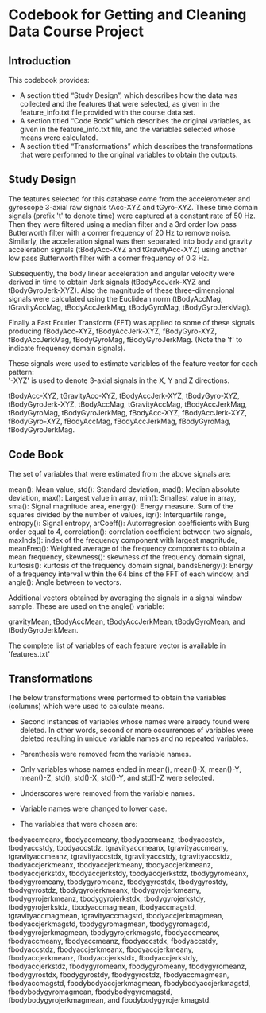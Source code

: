 Codebook for Getting and Cleaning Data Course Project
=====================================================

## Introduction
This codebook provides:
* A section titled “Study Design”, which describes how the data was collected and the features that were selected, as given in the feature_info.txt file provided with the course data set.
* A section titled “Code Book” which describes the original variables, as given in the feature_info.txt file, and the variables selected whose means were calculated.
* A section titled “Transformations” which describes the transformations that were performed to the original variables to obtain the outputs.

## Study Design
The features selected for this database come from the accelerometer and gyroscope 3-axial raw signals tAcc-XYZ and tGyro-XYZ. These time domain signals (prefix 't' to denote time) were captured at a constant rate of 50 Hz. Then they were filtered using a median filter and a 3rd order low pass Butterworth filter with a corner frequency of 20 Hz to remove noise. Similarly, the acceleration signal was then separated into body and gravity acceleration signals (tBodyAcc-XYZ and tGravityAcc-XYZ) using another low pass Butterworth filter with a corner frequency of 0.3 Hz. 

Subsequently, the body linear acceleration and angular velocity were derived in time to obtain Jerk signals (tBodyAccJerk-XYZ and tBodyGyroJerk-XYZ). Also the magnitude of these three-dimensional signals were calculated using the Euclidean norm (tBodyAccMag, tGravityAccMag, tBodyAccJerkMag, tBodyGyroMag, tBodyGyroJerkMag). 

Finally a Fast Fourier Transform (FFT) was applied to some of these signals producing fBodyAcc-XYZ, fBodyAccJerk-XYZ, fBodyGyro-XYZ, fBodyAccJerkMag, fBodyGyroMag, fBodyGyroJerkMag. (Note the 'f' to indicate frequency domain signals). 

These signals were used to estimate variables of the feature vector for each pattern:  
'-XYZ' is used to denote 3-axial signals in the X, Y and Z directions.

tBodyAcc-XYZ, 
tGravityAcc-XYZ, 
tBodyAccJerk-XYZ, 
tBodyGyro-XYZ, 
tBodyGyroJerk-XYZ, 
tBodyAccMag, 
tGravityAccMag, 
tBodyAccJerkMag, 
tBodyGyroMag, 
tBodyGyroJerkMag, 
fBodyAcc-XYZ, 
fBodyAccJerk-XYZ, 
fBodyGyro-XYZ, 
fBodyAccMag, 
fBodyAccJerkMag, 
fBodyGyroMag, 
fBodyGyroJerkMag.


## Code Book
The set of variables that were estimated from the above signals are: 

mean(): Mean value, 
std(): Standard deviation, 
mad(): Median absolute deviation, 
max(): Largest value in array, 
min(): Smallest value in array, 
sma(): Signal magnitude area, 
energy(): Energy measure. Sum of the squares divided by the number of values, 
iqr(): Interquartile range, 
entropy(): Signal entropy, 
arCoeff(): Autorregresion coefficients with Burg order equal to 4, 
correlation(): correlation coefficient between two signals, 
maxInds(): index of the frequency component with largest magnitude, 
meanFreq(): Weighted average of the frequency components to obtain a mean frequency, 
skewness(): skewness of the frequency domain signal, 
kurtosis(): kurtosis of the frequency domain signal, 
bandsEnergy(): Energy of a frequency interval within the 64 bins of the FFT of each window, 
and angle(): Angle between to vectors.

Additional vectors obtained by averaging the signals in a signal window sample. These are used on the angle() variable:

gravityMean, 
tBodyAccMean, 
tBodyAccJerkMean, 
tBodyGyroMean, and
tBodyGyroJerkMean.

The complete list of variables of each feature vector is available in 'features.txt'


## Transformations
The below transformations were performed to obtain the variables (columns) which were used to calculate means.
* Second instances of variables whose names were already found were deleted.  In other words, second or more occurrences of variables were deleted resulting in unique variable names and no repeated variables.
* Parenthesis were removed from the variable names.
* Only variables whose names ended in mean(), mean()-X, mean()-Y, mean()-Z, std(), std()-X, std()-Y, and std()-Z were selected.
* Underscores were removed from the variable names.
* Variable names were changed to lower case.

* The variables that were chosen are:

tbodyaccmeanx, tbodyaccmeany, tbodyaccmeanz, tbodyaccstdx, tbodyaccstdy, tbodyaccstdz, tgravityaccmeanx, tgravityaccmeany, tgravityaccmeanz, tgravityaccstdx, tgravityaccstdy, tgravityaccstdz, tbodyaccjerkmeanx, tbodyaccjerkmeany, tbodyaccjerkmeanz, tbodyaccjerkstdx, tbodyaccjerkstdy, tbodyaccjerkstdz, tbodygyromeanx, tbodygyromeany, tbodygyromeanz, tbodygyrostdx, tbodygyrostdy, tbodygyrostdz, tbodygyrojerkmeanx, tbodygyrojerkmeany, tbodygyrojerkmeanz, tbodygyrojerkstdx, tbodygyrojerkstdy, tbodygyrojerkstdz, tbodyaccmagmean, tbodyaccmagstd, tgravityaccmagmean, tgravityaccmagstd, tbodyaccjerkmagmean, tbodyaccjerkmagstd, tbodygyromagmean, tbodygyromagstd, tbodygyrojerkmagmean, tbodygyrojerkmagstd, fbodyaccmeanx, fbodyaccmeany, fbodyaccmeanz, fbodyaccstdx, fbodyaccstdy, fbodyaccstdz, fbodyaccjerkmeanx, fbodyaccjerkmeany, fbodyaccjerkmeanz, fbodyaccjerkstdx, fbodyaccjerkstdy, fbodyaccjerkstdz, fbodygyromeanx, fbodygyromeany, fbodygyromeanz, fbodygyrostdx, fbodygyrostdy, fbodygyrostdz, fbodyaccmagmean, fbodyaccmagstd, fbodybodyaccjerkmagmean, fbodybodyaccjerkmagstd, fbodybodygyromagmean, fbodybodygyromagstd, fbodybodygyrojerkmagmean, and fbodybodygyrojerkmagstd.